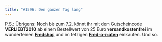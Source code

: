 ```yaml
---
title: "#1596: Den ganzen Tag lang"
---
```


P.S.:
Übrigens: Noch bis zum 7.2. könnt ihr mit dem Gutscheincode <strong>VERLIEBT2010</strong> ab einem Bestellwert von 25 Euro <strong>versandkostenfrei</strong> im wunderfeinen <a href="http://fredshop.spreadshirt.de/"><strong>Fredshop</strong></a> und im fetzigen <a href="http://fred-o-mat.spreadshirt.de/"><strong>Fred-o-maten</strong></a> einkaufen.
Und so.

